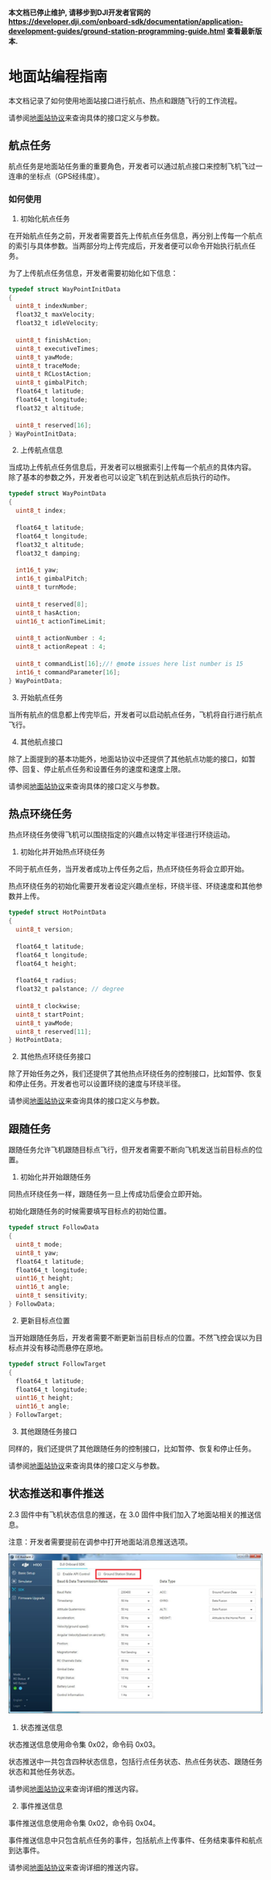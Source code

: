 #### 本文档已停止维护, 请移步到DJI开发者官网的 <https://developer.dji.com/onboard-sdk/documentation/application-development-guides/ground-station-programming-guide.html> 查看最新版本. 

# 地面站编程指南

本文档记录了如何使用地面站接口进行航点、热点和跟随飞行的工作流程。

请参阅[地面站协议](GroundStationProtocol_cn.md)来查询具体的接口定义与参数。


## 航点任务

航点任务是地面站任务重的重要角色，开发者可以通过航点接口来控制飞机飞过一连串的坐标点（GPS经纬度）。

### 如何使用

1. 初始化航点任务

  在开始航点任务之前，开发者需要首先上传航点任务信息，再分别上传每一个航点的索引与具体参数。当两部分均上传完成后，开发者便可以命令开始执行航点任务。
  
  为了上传航点任务信息，开发者需要初始化如下信息：
  
  ```c
  typedef struct WayPointInitData
  {
    uint8_t indexNumber;
    float32_t maxVelocity;
    float32_t idleVelocity;

    uint8_t finishAction;
    uint8_t executiveTimes;
    uint8_t yawMode;
    uint8_t traceMode;
    uint8_t RCLostAction;
    uint8_t gimbalPitch;
    float64_t latitude;
    float64_t longitude;
    float32_t altitude;

    uint8_t reserved[16];
} WayPointInitData;
```

2. 上传航点信息

  当成功上传航点任务信息后，开发者可以根据索引上传每一个航点的具体内容。
  除了基本的参数之外，开发者也可以设定飞机在到达航点后执行的动作。
  
  ```c
  typedef struct WayPointData
  {
    uint8_t index;

    float64_t latitude;
    float64_t longitude;
    float32_t altitude;
    float32_t damping;

    int16_t yaw;
    int16_t gimbalPitch;
    uint8_t turnMode;

    uint8_t reserved[8];
    uint8_t hasAction;
    uint16_t actionTimeLimit;

    uint8_t actionNumber : 4;
    uint8_t actionRepeat : 4;

    uint8_t commandList[16];//! @note issues here list number is 15
    int16_t commandParameter[16];
  } WayPointData;
  ```
  
3. 开始航点任务

  当所有航点的信息都上传完毕后，开发者可以启动航点任务，飞机将自行进行航点飞行。

4. 其他航点接口

  除了上面提到的基本功能外，地面站协议中还提供了其他航点功能的接口，如暂停、回复、停止航点任务和设置任务的速度和速度上限。

  请参阅[地面站协议](GroundStationProtocol_cn.md)来查询具体的接口定义与参数。
  
## 热点环绕任务

热点环绕任务使得飞机可以围绕指定的兴趣点以特定半径进行环绕运动。

1. 初始化并开始热点环绕任务

  不同于航点任务，当开发者成功上传任务之后，热点环绕任务将会立即开始。
  
  热点环绕任务的初始化需要开发者设定兴趣点坐标，环绕半径、环绕速度和其他参数并上传。
  
  ```c
  typedef struct HotPointData
  {
    uint8_t version;

    float64_t latitude;
    float64_t longitude;
    float64_t height;

    float64_t radius;
    float32_t palstance; // degree

    uint8_t clockwise;
    uint8_t startPoint;
    uint8_t yawMode;
    uint8_t reserved[11];
  } HotPointData;
  ```

2. 其他热点环绕任务接口

  除了开始任务之外，我们还提供了其他热点环绕任务的控制接口，比如暂停、恢复和停止任务。开发者也可以设置环绕的速度与环绕半径。

  请参阅[地面站协议](GroundStationProtocol_cn.md)来查询具体的接口定义与参数。
  
## 跟随任务

跟随任务允许飞机跟随目标点飞行，但开发者需要不断向飞机发送当前目标点的位置。


1. 初始化并开始跟随任务

  同热点环绕任务一样，跟随任务一旦上传成功后便会立即开始。
  
  初始化跟随任务的时候需要填写目标点的初始位置。

  ```c
  typedef struct FollowData
  {
    uint8_t mode;
    uint8_t yaw;
    float64_t latitude;
    float64_t longitude;
    uint16_t height;
    uint16_t angle;
    uint8_t sensitivity;
  } FollowData;
  ```
  
2. 更新目标点位置

  当开始跟随任务后，开发者需要不断更新当前目标点的位置。不然飞控会误以为目标点并没有移动而悬停在原地。
  
  ```c
  typedef struct FollowTarget
  {
    float64_t latitude;
    float64_t longitude;
    uint16_t height;
    uint16_t angle;
  } FollowTarget;
  ```

3. 其他跟随任务接口

  同样的，我们还提供了其他跟随任务的控制接口，比如暂停、恢复和停止任务。
  
  请参阅[地面站协议](GroundStationProtocol_cn.md)来查询具体的接口定义与参数。

## 状态推送和事件推送

  2.3 固件中有飞机状态信息的推送，在 3.0 固件中我们加入了地面站相关的推送信息。

  注意：开发者需要提前在调参中打开地面站消息推送选项。

  ![](Images/groundstation.png)
  
1. 状态推送信息

  状态推送信息使用命令集 0x02，命令码 0x03。
  
  状态推送中一共包含四种状态信息，包括行点任务状态、热点任务状态、跟随任务状态和其他任务状态。
  
  请参阅[地面站协议](GroundStationProtocol_cn.md)来查询详细的推送内容。

2. 事件推送信息

  事件推送信息使用命令集 0x02，命令码 0x04。
  
  事件推送信息中只包含航点任务的事件，包括航点上传事件、任务结束事件和航点到达事件。
  
  请参阅[地面站协议](GroundStationProtocol_cn.md)来查询详细的推送内容。
